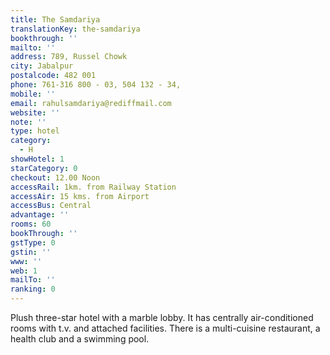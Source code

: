 ```yaml
---
title: The Samdariya
translationKey: the-samdariya
bookthrough: ''
mailto: ''
address: 789, Russel Chowk
city: Jabalpur
postalcode: 482 001
phone: 761-316 800 - 03, 504 132 - 34,
mobile: ''
email: rahulsamdariya@rediffmail.com
website: ''
note: ''
type: hotel
category:
  - H
showHotel: 1
starCategory: 0
checkout: 12.00 Noon
accessRail: 1km. from Railway Station
accessAir: 15 kms. from Airport
accessBus: Central
advantage: ''
rooms: 60
bookThrough: ''
gstType: 0
gstin: ''
www: ''
web: 1
mailTo: ''
ranking: 0
---
```







Plush three-star hotel with a marble lobby. It has centrally air-conditioned rooms with t.v. and attached facilities. There is a multi-cuisine restaurant, a health club and a swimming pool.